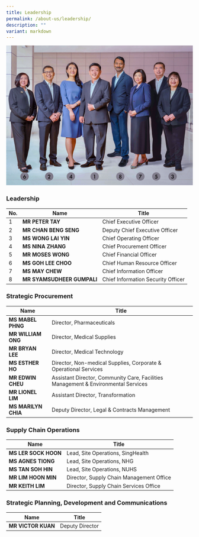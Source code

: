 ```yaml
---
title: Leadership
permalink: /about-us/leadership/
description: ""
variant: markdown
---
```

![](/images/About%20Us/2024_jun_21_alps_c_suites_group_shot.png)

### Leadership

|No.| Name | Title |
| -------- | -------- | -------- |
| 1 | **MR PETER TAY** | Chief Executive Officer |
| 2 | **MR CHAN BENG SENG** | Deputy Chief Executive Officer |
| 3 | **MS WONG LAI YIN** | Chief Operating Officer |
| 4 | **MS NINA ZHANG** | Chief Procurement Officer |
| 5 | **MR MOSES WONG** | Chief Financial Officer |
| 6 | **MS GOH LEE CHOO** | Chief Human Resource Officer |
| 7 | **MS MAY CHEW** | Chief Information Officer |
| 8 | **MR SYAMSUDHEER GUMPALI** | Chief Information Security Officer |

### Strategic Procurement

| Name | Title |
| -------- | -------- |
| **MS MABEL PHNG** | Director, Pharmaceuticals |
| **MR WILLIAM ONG** | Director, Medical Supplies |
| **MR BRYAN LEE** | Director, Medical Technology |
| **MS ESTHER HO** | Director, Non-medical Supplies, Corporate & Operational Services |
| **MR EDWIN CHEU** | Assistant Director, Community Care, Facilities Management & Environmental Services |
| **MR LIONEL LIM** | Assistant Director, Transformation |
| **MS MARILYN CHIA** | Deputy Director, Legal & Contracts Management |


### Supply Chain Operations

| Name | Title |
| -------- | -------- |
| **MS LER SOCK HOON** | Lead, Site Operations, SingHealth |
| **MS AGNES TIONG** | Lead, Site Operations, NHG |
| **MS TAN SOH HIN** | Lead, Site Operations, NUHS |
| **MR LIM HOON MIN** | Director, Supply Chain Management Office |
| **MR KEITH LIM** | Director, Supply Chain Services Office |

### Strategic Planning, Development and Communications

| Name | Title |
| -------- | -------- |
| **MR VICTOR KUAN** | Deputy Director |